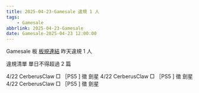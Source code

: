 ```yaml
---
title: 2025-04-23-Gamesale 違規 1 人
tags:
    - Gamesale
abbrlink: 2025-04-23-Gamesale
date: Gamesale-2025-04-23 12:00:00
---
```

Gamesale 板 [板規連結](https://www.ptt.cc/bbs/Gossiping/M.1637425085.A.07D.html)
昨天違規 1 人
<!-- more -->

違規清單
單日不得超過 2 篇

4/22 CerberusClaw □ ［PS5 ] 徵 劍星
4/22 CerberusClaw □ ［PS5 ] 徵 劍星
4/22 CerberusClaw □ ［PS5 ] 徵 劍星